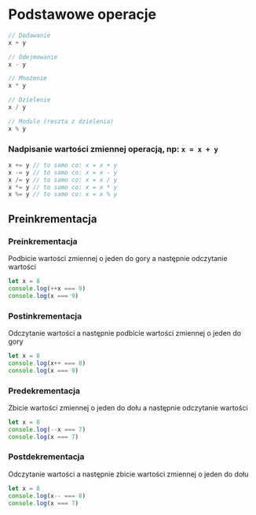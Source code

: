 # Podstawowe operacje

```js
// Dodawanie
x + y

// Odejmowanie
x - y

// Mnożenie
x * y

// Dzielenie
x / y

// Modulo (reszta z dzielenia)
x % y
```

### Nadpisanie wartości zmiennej operacją, np: `x = x + y`
```js
x += y // to samo co: x = x + y
x -= y // to samo co: x = x - y
x /= y // to samo co: x = x / y
x *= y // to samo co: x = x * y
x %= y // to samo co: x = x % y
```

## Preinkrementacja

### Preinkrementacja
Podbicie wartości zmiennej o jeden do gory a następnie odczytanie wartości
```js
let x = 8
console.log(++x === 9)
console.log(x === 9)
```

### Postinkrementacja
Odczytanie wartości a następnie podbicie wartości zmiennej o jeden do gory
```js
let x = 8
console.log(x++ === 8)
console.log(x === 9)
```


### Predekrementacja
Zbicie wartości zmiennej o jeden do dołu a następnie odczytanie wartości
```js
let x = 8
console.log(--x === 7)
console.log(x === 7)
```

### Postdekrementacja
Odczytanie wartości a następnie zbicie wartości zmiennej o jeden do dołu
```js
let x = 8
console.log(x-- === 8)
console.log(x === 7)
```
